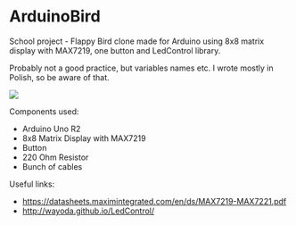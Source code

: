 # ArduinoBird
School project - Flappy Bird clone made for Arduino using 8x8 matrix display with MAX7219, one button and LedControl library.

Probably not a good practice, but variables names etc. I wrote mostly in Polish, so be aware of that.

![](arduinobird.gif)

Components used:
- Arduino Uno R2
- 8x8 Matrix Display with MAX7219
- Button
- 220 Ohm Resistor
- Bunch of cables

Useful links:
 - https://datasheets.maximintegrated.com/en/ds/MAX7219-MAX7221.pdf
 - http://wayoda.github.io/LedControl/
